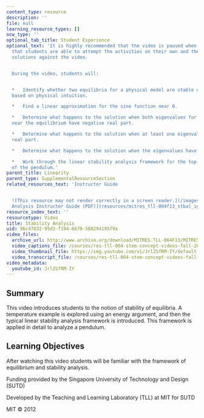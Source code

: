 ```yaml
---
content_type: resource
description: ''
file: null
learning_resource_types: []
ocw_type: ''
optional_tab_title: Student Experience
optional_text: 'It is highly recommended that the video is paused when prompted so
  that students are able to attempt the activities on their own and then check their
  solutions against the video.


  During the video, students will:


  *   Identify whether two equilibria for a physical model are stable or unstable
  based on physical intuition.

  *   Find a linear approximation for the sine function near 0.

  *   Determine what happens to the solution when both eigenvalues for the eigenproblem
  near the equilibrium have negative real part.

  *   Determine what happens to the solution when at least one eigenvalue has positive
  real part.

  *   Determine what happens to the solution when the eigenvalues have zero real part.

  *   Work through the linear stability analysis framework for the top equilibrium
  of the pendulum.'
parent_title: Linearity
parent_type: SupplementalResourceSection
related_resources_text: 'Instructor Guide


  ![This resource may not render correctly in a screen reader.](/images/inacessible.gif)[Stability
  Analysis Instructor Guide (PDF)](resources/mitres_tll-004f13_stbal_ig)'
resource_index_text: ''
resourcetype: Video
title: Stability Analysis
uid: 96c47832-95d3-f194-6670-58829419579a
video_files:
  archive_url: http://www.archive.org/download/MITRES.TLL-004F13/MITRES_TLL-004F13_stability_analysis_300k.mp4
  video_captions_file: /courses/res-tll-004-stem-concept-videos-fall-2013/3c0bc91896ec5e8fb2c492929b8e4b54_JrlZSfRM-IY.vtt
  video_thumbnail_file: https://img.youtube.com/vi/JrlZSfRM-IY/default.jpg
  video_transcript_file: /courses/res-tll-004-stem-concept-videos-fall-2013/7b893a4a8d3e9c38506752a229e5bdb1_JrlZSfRM-IY.pdf
video_metadata:
  youtube_id: JrlZSfRM-IY
---
```


Summary
-------

This video introduces students to the notion of stability of equilibria. A temperature example is explored using an energy argument, and then the typical linear stability analysis framework is introduced. This framework is applied in detail to analyze a pendulum.

Learning Objectives
-------------------

After watching this video students will be familiar with the framework of equilibrium and stability analysis.

Funding provided by the Singapore University of Technology and Design (SUTD)

Developed by the Teaching and Learning Laboratory (TLL) at MIT for SUTD

MIT © 2012